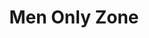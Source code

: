 ---
title: "Men Only Zone"
type: Ministry
templateType: Ministry
path: "moz"
headerImage: "./men/men.jpg"
tiles: 
  - "./men/tile1.md"
  - "./men/tile2.md"
---